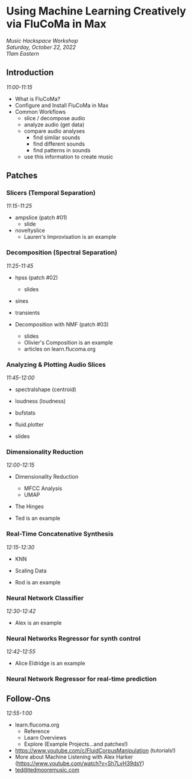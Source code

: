 # Using Machine Learning Creatively via FluCoMa in Max

_Music Hackspace Workshop_  
_Saturday, October 22, 2022_  
_11am Eastern_

## Introduction

_11:00-11:15_

* What is FluCoMa?
* Configure and Install FluCoMa in Max
* Common Workflows
    - slice / decompose audio
    - analyze audio (get data)
    - compare audio analyses
        - find similar sounds
        - find different sounds
        - find patterns in sounds
    - use this information to create music

## Patches

### Slicers (Temporal Separation)

_11:15-11:25_

* ampslice (patch #01)
    - slide
* noveltyslice
    - Lauren's Improvisation is an example

### Decomposition (Spectral Separation)

_11:25-11:45_

* hpss (patch #02)
    - slides
* sines
* transients

* Decomposition with NMF (patch #03)
    - slides
    - Olivier's Composition is an example
    - articles on learn.flucoma.org

### Analyzing & Plotting Audio Slices

_11:45-12:00_

* spectralshape (centroid)
* loudness (loudness)
* bufstats
* fluid.plotter

* slides

### Dimensionality Reduction

_12:00-12:15_

* Dimensionality Reduction
    - MFCC Analysis
    - UMAP

* The Hinges

* Ted is an example

### Real-Time Concatenative Synthesis

_12:15-12:30_

* KNN
* Scaling Data

* Rod is an example

### Neural Network Classifier

_12:30-12:42_

* Alex is an example

### Neural Networks Regressor for synth control

_12:42-12:55_

* Alice Eldridge is an example

### Neural Network Regressor for real-time prediction

## Follow-Ons

_12:55-1:00_

* learn.flucoma.org
    - Reference
    - Learn Overviews
    - Explore (Example Projects...and patches!)
* https://www.youtube.com/c/FluidCorpusManipulation (tutorials!)
* More about Machine Listening with Alex Harker (https://www.youtube.com/watch?v=Sh7LvH39dsY)
* ted@tedmooremusic.com
